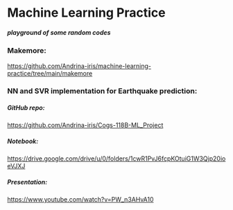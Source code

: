 # Machine Learning Practice
##### playground of some random codes


### Makemore: 
https://github.com/Andrina-iris/machine-learning-practice/tree/main/makemore

### NN and SVR implementation for Earthquake prediction:
##### GitHub repo: 
https://github.com/Andrina-iris/Cogs-118B-ML_Project
##### Notebook: 
https://drive.google.com/drive/u/0/folders/1cwR1PvJ6fcpKOtuiG1W3Qjp20ioeVJXJ
##### Presentation:
https://www.youtube.com/watch?v=PW_n3AHvA10
